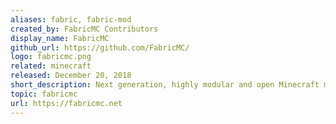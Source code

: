 ```yaml
---
aliases: fabric, fabric-mod
created_by: FabricMC Contributors
display_name: FabricMC
github_url: https://github.com/FabricMC/
logo: fabricmc.png
related: minecraft
released: December 20, 2018
short_description: Next generation, highly modular and open Minecraft modding API.
topic: fabricmc
url: https://fabricmc.net
---
```


